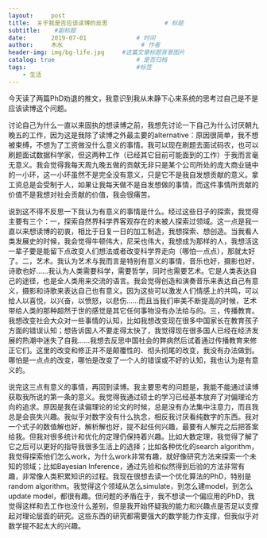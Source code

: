 ```yaml
---
layout:     post   				    
title:  关于我是否应该读博的反思				# 标题
subtitle:    #副标题
date:       2019-07-01 				# 时间
author:     木水 						# 作者
header-img: img/bg-life.jpg 	#这篇文章标题背景图片
catalog: true 						# 是否归档
tags:								#标签
    - 生活
---
```

今天读了两篇PhD劝退的推文，我意识到我从未静下心来系统的思考过自己是不是应该读博这个问题。

讨论自己为什么一直以来固执的想读博之前，我想先讨论一下自己为什么讨厌朝九晚五的工作，因为这是我除了读博之外最主要的alternative：原因很简单，我不想被束缚，不想为了工资做没什么意义的事情。我可以现在刷题去面试码农，也可以刷题面试数据科学家，但这两种工作（已经其它目前可能面到的工作）于我而言毫无意义。我会觉得我每天周九晚五做的贡献无非只是某个公司所处的庞大商业链中的一小环，这一小环虽然不是完全没有意义，只是它不是我自发想贡献的意义。拿工资总是会受制于人，如果让我每天做不是自发想做的事情，而这件事情所贡献的价值不是我想对社会贡献的价值，我会很痛苦。

说到这不得不反思一下我认为有意义的事情是什么。经过这些日子的探索，我觉得主要有三个：一，探索自然界科学界客观存在的未被人探索过领域。这一点是我一直以来想读博的初衷，相比于日复一日的加工制造，我想探索、想创造。当我看人类发展史的时候，我会觉得牛顿伟大，尼采也伟大，我想成为那样的人，我想活这一辈子要是能留下点改变人们想法或者改变科学界走向（哪怕一点点），那就太好了。二，艺术。我认为艺术与我而言是特别有意义的事情，音乐也好，摄影也好，诗歌也好……我认为人类需要科学，需要哲学，同时也需要艺术。它是人类表达自己的途径，也是全人类用来交流的语言。我会觉得创造和演奏音乐来表达自己有意义，摄影和诗歌来表达自己也有意义。因为这些可以激发人们情感上的共鸣，可以给人以喜悦，以兴奋，以愤怒，以悲伤……而且当我们审美不断提高的时候，艺术带给人类的那种超然于世的感觉是其它任何事物没有办法给与的。三，传播教育。我想改变社会大众对一些事情的认知，比如我想改变现在很多中国家长在教育孩子方面的错误认知；想告诉国人不要走得太快了，我觉得现在很多国人已经在经济发展的热潮中迷失了自我……我想去反思中国社会的弊病然后试着通过传播教育来修正它们。这里的改变和修正并不是颠覆性的、彻头彻尾的改变，我没有办法做到。哪怕是一点点的改变，哪怕是改变了一个人的错误或不好的认知，我也认为是有意义的。

说完这三点有意义的事情，再回到读博。我主要思考的问题是，我能不能通过读博获取我所说的第一条的意义。我觉得我通过硕士的学习已经基本放弃了对偏理论方向的追求。原因是我在读偏理论的论文的时候，总是没有办法集中注意力，而且我总是会丧失兴趣。我似乎对数字没有什么执念，相反我讨厌看纯数字的东西。我对一个式子的数值解也好，解析解也好，提不起任何兴趣，最要有人解完之后把答案给我。但我对很多统计和优化的定理仍保持着兴趣。比如大数定理，我觉得了解了它之后可以更好的指导我很多生活上的选择；比如各种优化的search algorithm，我觉得探索他们怎么work，为什么work非常有趣，就好像研究方法来探索一个未知的领域；比如Bayesian Inference，通过先验和似然得到后验的方法非常有趣，非常像人类积累知识的过程。我现在很想去读一个优化算法的PhD，特别是random algorithm。我觉得这个领域从怎么simulate，到怎么建model，到怎么update model，都很有趣。但问题的矛盾在于，我不想读一个偏应用的PhD，我觉得这样和去工作也没什么差别，但是我开始怀疑我的能力和兴趣点是否足以支撑起对理论层面的研究。这些东西的研究都需要强大的数学能力作支撑，但我似乎对数学提不起太大的兴趣。